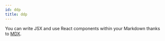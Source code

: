```yaml
---
id: ddp
title: ddp
---
```


You can write JSX and use React components within your Markdown thanks to [MDX](https://mdxjs.com/).
